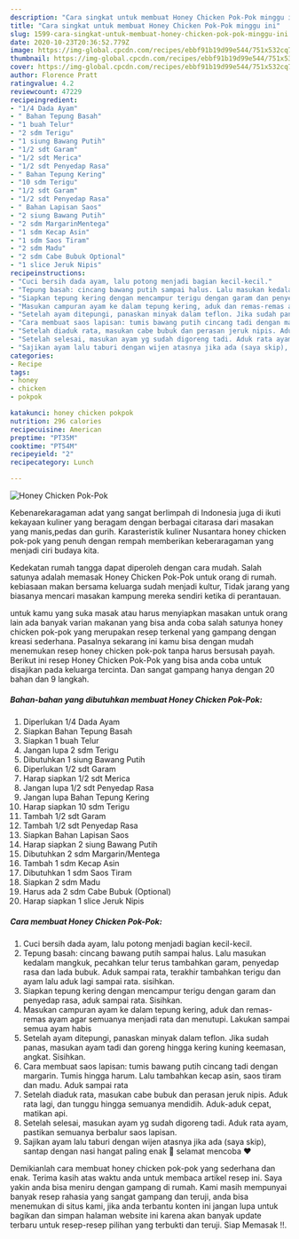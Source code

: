 ```yaml
---
description: "Cara singkat untuk membuat Honey Chicken Pok-Pok minggu ini"
title: "Cara singkat untuk membuat Honey Chicken Pok-Pok minggu ini"
slug: 1599-cara-singkat-untuk-membuat-honey-chicken-pok-pok-minggu-ini
date: 2020-10-23T20:36:52.779Z
image: https://img-global.cpcdn.com/recipes/ebbf91b19d99e544/751x532cq70/honey-chicken-pok-pok-foto-resep-utama.jpg
thumbnail: https://img-global.cpcdn.com/recipes/ebbf91b19d99e544/751x532cq70/honey-chicken-pok-pok-foto-resep-utama.jpg
cover: https://img-global.cpcdn.com/recipes/ebbf91b19d99e544/751x532cq70/honey-chicken-pok-pok-foto-resep-utama.jpg
author: Florence Pratt
ratingvalue: 4.2
reviewcount: 47229
recipeingredient:
- "1/4 Dada Ayam"
- " Bahan Tepung Basah"
- "1 buah Telur"
- "2 sdm Terigu"
- "1 siung Bawang Putih"
- "1/2 sdt Garam"
- "1/2 sdt Merica"
- "1/2 sdt Penyedap Rasa"
- " Bahan Tepung Kering"
- "10 sdm Terigu"
- "1/2 sdt Garam"
- "1/2 sdt Penyedap Rasa"
- " Bahan Lapisan Saos"
- "2 siung Bawang Putih"
- "2 sdm MargarinMentega"
- "1 sdm Kecap Asin"
- "1 sdm Saos Tiram"
- "2 sdm Madu"
- "2 sdm Cabe Bubuk Optional"
- "1 slice Jeruk Nipis"
recipeinstructions:
- "Cuci bersih dada ayam, lalu potong menjadi bagian kecil-kecil."
- "Tepung basah: cincang bawang putih sampai halus. Lalu masukan kedalam mangkuk, pecahkan telur terus tambahkan garam, penyedap rasa dan lada bubuk. Aduk sampai rata, terakhir tambahkan terigu dan ayam lalu aduk lagi sampai rata. sisihkan."
- "Siapkan tepung kering dengan mencampur terigu dengan garam dan penyedap rasa, aduk sampai rata. Sisihkan."
- "Masukan campuran ayam ke dalam tepung kering, aduk dan remas-remas ayam agar semuanya menjadi rata dan menutupi. Lakukan sampai semua ayam habis"
- "Setelah ayam ditepungi, panaskan minyak dalam teflon. Jika sudah panas, masukan ayam tadi dan goreng hingga kering kuning keemasan, angkat. Sisihkan."
- "Cara membuat saos lapisan: tumis bawang putih cincang tadi dengan margarin. Tumis hingga harum. Lalu tambahkan kecap asin, saos tiram dan madu. Aduk sampai rata"
- "Setelah diaduk rata, masukan cabe bubuk dan perasan jeruk nipis. Aduk rata lagi, dan tunggu hingga semuanya mendidih. Aduk-aduk cepat, matikan api."
- "Setelah selesai, masukan ayam yg sudah digoreng tadi. Aduk rata ayam, pastikan semuanya berbalur saos lapisan."
- "Sajikan ayam lalu taburi dengan wijen atasnya jika ada (saya skip), santap dengan nasi hangat paling enak 🥰 selamat mencoba ❤️"
categories:
- Recipe
tags:
- honey
- chicken
- pokpok

katakunci: honey chicken pokpok 
nutrition: 296 calories
recipecuisine: American
preptime: "PT35M"
cooktime: "PT54M"
recipeyield: "2"
recipecategory: Lunch

---
```



![Honey Chicken Pok-Pok](https://img-global.cpcdn.com/recipes/ebbf91b19d99e544/751x532cq70/honey-chicken-pok-pok-foto-resep-utama.jpg)

Kebenarekaragaman adat yang sangat berlimpah di Indonesia juga di ikuti kekayaan kuliner yang beragam dengan berbagai citarasa dari masakan yang manis,pedas dan gurih. Karasteristik kuliner Nusantara honey chicken pok-pok yang penuh dengan rempah memberikan keberaragaman yang menjadi ciri budaya kita.




Kedekatan rumah tangga dapat diperoleh dengan cara mudah. Salah satunya adalah memasak Honey Chicken Pok-Pok untuk orang di rumah. kebiasaan makan bersama keluarga sudah menjadi kultur, Tidak jarang yang biasanya mencari masakan kampung mereka sendiri ketika di perantauan.

untuk kamu yang suka masak atau harus menyiapkan masakan untuk orang lain ada banyak varian makanan yang bisa anda coba salah satunya honey chicken pok-pok yang merupakan resep terkenal yang gampang dengan kreasi sederhana. Pasalnya sekarang ini kamu bisa dengan mudah menemukan resep honey chicken pok-pok tanpa harus bersusah payah.
Berikut ini resep Honey Chicken Pok-Pok yang bisa anda coba untuk disajikan pada keluarga tercinta. Dan sangat gampang hanya dengan 20 bahan dan 9 langkah.


<!--inarticleads1-->

##### Bahan-bahan yang dibutuhkan membuat Honey Chicken Pok-Pok:

1. Diperlukan 1/4 Dada Ayam
1. Siapkan  Bahan Tepung Basah
1. Siapkan 1 buah Telur
1. Jangan lupa 2 sdm Terigu
1. Dibutuhkan 1 siung Bawang Putih
1. Diperlukan 1/2 sdt Garam
1. Harap siapkan 1/2 sdt Merica
1. Jangan lupa 1/2 sdt Penyedap Rasa
1. Jangan lupa  Bahan Tepung Kering
1. Harap siapkan 10 sdm Terigu
1. Tambah 1/2 sdt Garam
1. Tambah 1/2 sdt Penyedap Rasa
1. Siapkan  Bahan Lapisan Saos
1. Harap siapkan 2 siung Bawang Putih
1. Dibutuhkan 2 sdm Margarin/Mentega
1. Tambah 1 sdm Kecap Asin
1. Dibutuhkan 1 sdm Saos Tiram
1. Siapkan 2 sdm Madu
1. Harus ada 2 sdm Cabe Bubuk (Optional)
1. Harap siapkan 1 slice Jeruk Nipis




<!--inarticleads2-->

##### Cara membuat  Honey Chicken Pok-Pok:

1. Cuci bersih dada ayam, lalu potong menjadi bagian kecil-kecil.
1. Tepung basah: cincang bawang putih sampai halus. Lalu masukan kedalam mangkuk, pecahkan telur terus tambahkan garam, penyedap rasa dan lada bubuk. Aduk sampai rata, terakhir tambahkan terigu dan ayam lalu aduk lagi sampai rata. sisihkan.
1. Siapkan tepung kering dengan mencampur terigu dengan garam dan penyedap rasa, aduk sampai rata. Sisihkan.
1. Masukan campuran ayam ke dalam tepung kering, aduk dan remas-remas ayam agar semuanya menjadi rata dan menutupi. Lakukan sampai semua ayam habis
1. Setelah ayam ditepungi, panaskan minyak dalam teflon. Jika sudah panas, masukan ayam tadi dan goreng hingga kering kuning keemasan, angkat. Sisihkan.
1. Cara membuat saos lapisan: tumis bawang putih cincang tadi dengan margarin. Tumis hingga harum. Lalu tambahkan kecap asin, saos tiram dan madu. Aduk sampai rata
1. Setelah diaduk rata, masukan cabe bubuk dan perasan jeruk nipis. Aduk rata lagi, dan tunggu hingga semuanya mendidih. Aduk-aduk cepat, matikan api.
1. Setelah selesai, masukan ayam yg sudah digoreng tadi. Aduk rata ayam, pastikan semuanya berbalur saos lapisan.
1. Sajikan ayam lalu taburi dengan wijen atasnya jika ada (saya skip), santap dengan nasi hangat paling enak 🥰 selamat mencoba ❤️




Demikianlah cara membuat honey chicken pok-pok yang sederhana dan enak. Terima kasih atas waktu anda untuk membaca artikel resep ini. Saya yakin anda bisa meniru dengan gampang di rumah. Kami masih mempunyai banyak resep rahasia yang sangat gampang dan teruji, anda bisa menemukan di situs kami, jika anda terbantu konten ini jangan lupa untuk bagikan dan simpan halaman website ini karena akan banyak update terbaru untuk resep-resep pilihan yang terbukti dan teruji. Siap Memasak !!. 
